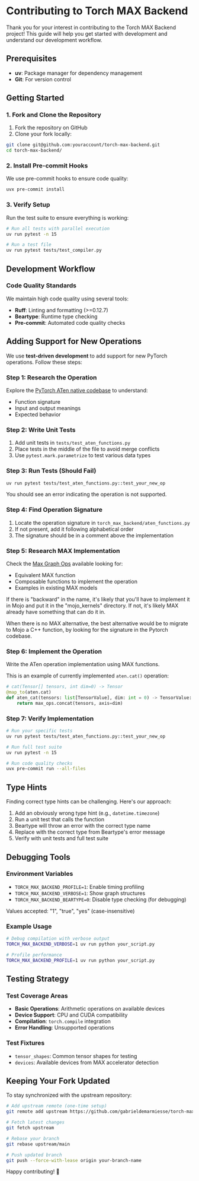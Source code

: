 # Contributing to Torch MAX Backend

Thank you for your interest in contributing to the Torch MAX Backend project! This guide will help you get started with development and understand our development workflow.

## Prerequisites

- **uv**: Package manager for dependency management
- **Git**: For version control

## Getting Started

### 1. Fork and Clone the Repository

1. Fork the repository on GitHub
2. Clone your fork locally:

```bash
git clone git@github.com:youraccount/torch-max-backend.git
cd torch-max-backend/
```

### 2. Install Pre-commit Hooks

We use pre-commit hooks to ensure code quality:

```bash
uvx pre-commit install
```

### 3. Verify Setup

Run the test suite to ensure everything is working:

```bash
# Run all tests with parallel execution
uv run pytest -n 15

# Run a test file
uv run pytest tests/test_compiler.py
```

## Development Workflow

### Code Quality Standards

We maintain high code quality using several tools:

- **Ruff**: Linting and formatting (>=0.12.7)
- **Beartype**: Runtime type checking
- **Pre-commit**: Automated code quality checks

## Adding Support for New Operations

We use **test-driven development** to add support for new PyTorch operations. Follow these steps:

### Step 1: Research the Operation

Explore the [PyTorch ATen native codebase](https://github.com/pytorch/pytorch/tree/main/aten/src/ATen/native) to understand:
- Function signature
- Input and output meanings
- Expected behavior

### Step 2: Write Unit Tests

1. Add unit tests in `tests/test_aten_functions.py`
2. Place tests in the middle of the file to avoid merge conflicts
3. Use `pytest.mark.parametrize` to test various data types

### Step 3: Run Tests (Should Fail)

```bash
uv run pytest tests/test_aten_functions.py::test_your_new_op
```

You should see an error indicating the operation is not supported.

### Step 4: Find Operation Signature

1. Locate the operation signature in `torch_max_backend/aten_functions.py`
2. If not present, add it following alphabetical order
3. The signature should be in a comment above the implementation

### Step 5: Research MAX Implementation

Check the [Max Graph Ops](https://docs.modular.com/max/api/python/graph/ops/) available looking for:

- Equivalent MAX function
- Composable functions to implement the operation
- Examples in existing MAX models

If there is "backward" in the name, it's likely that you'll have to implement it in Mojo and put it in the "mojo_kernels" directory. If not, it's likely MAX already have something that can do it in.

When there is no MAX alternative, the best alternative would be to migrate to Mojo a C++ function, by looking for the signature in the Pytorch codebase.

### Step 6: Implement the Operation

Write the ATen operation implementation using MAX functions.

This is an example of currently implemented `aten.cat()` operation:
```python
# cat(Tensor[] tensors, int dim=0) -> Tensor
@map_to(aten.cat)
def aten_cat(tensors: list[TensorValue], dim: int = 0) -> TensorValue:
    return max_ops.concat(tensors, axis=dim)
```

### Step 7: Verify Implementation

```bash
# Run your specific tests
uv run pytest tests/test_aten_functions.py::test_your_new_op

# Run full test suite
uv run pytest -n 15

# Run code quality checks
uvx pre-commit run --all-files
```

## Type Hints

Finding correct type hints can be challenging. Here's our approach:

1. Add an obviously wrong type hint (e.g., `datetime.timezone`)
2. Run a unit test that calls the function
3. Beartype will throw an error with the correct type name
4. Replace with the correct type from Beartype's error message
5. Verify with unit tests and full test suite

## Debugging Tools

### Environment Variables

- `TORCH_MAX_BACKEND_PROFILE=1`: Enable timing profiling
- `TORCH_MAX_BACKEND_VERBOSE=1`: Show graph structures
- `TORCH_MAX_BACKEND_BEARTYPE=0`: Disable type checking (for debugging)

Values accepted: "1", "true", "yes" (case-insensitive)

### Example Usage

```bash
# Debug compilation with verbose output
TORCH_MAX_BACKEND_VERBOSE=1 uv run python your_script.py

# Profile performance
TORCH_MAX_BACKEND_PROFILE=1 uv run python your_script.py
```

## Testing Strategy

### Test Coverage Areas

- **Basic Operations**: Arithmetic operations on available devices
- **Device Support**: CPU and CUDA compatibility
- **Compilation**: `torch.compile` integration
- **Error Handling**: Unsupported operations

### Test Fixtures

- `tensor_shapes`: Common tensor shapes for testing
- `devices`: Available devices from MAX accelerator detection

## Keeping Your Fork Updated

To stay synchronized with the upstream repository:

```bash
# Add upstream remote (one-time setup)
git remote add upstream https://github.com/gabrieldemarmiesse/torch-max-backend.git

# Fetch latest changes
git fetch upstream

# Rebase your branch
git rebase upstream/main

# Push updated branch
git push --force-with-lease origin your-branch-name
```

Happy contributing! 🚀
